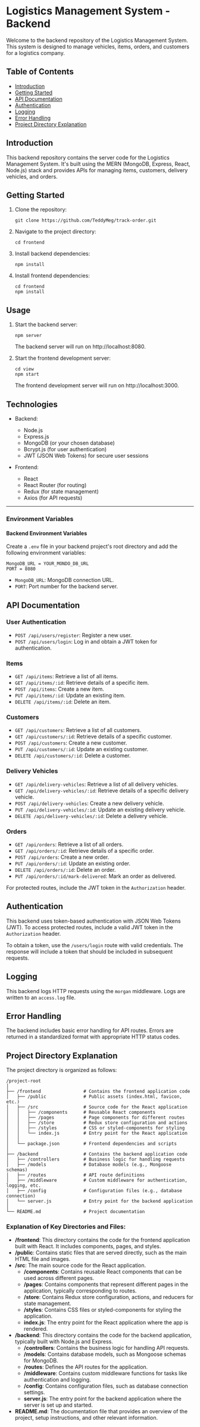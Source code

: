# Logistics Management System - Backend

Welcome to the backend repository of the Logistics Management System. This system is designed to manage vehicles, items, orders, and customers for a logistics company.

## Table of Contents

- [Introduction](#introduction)
- [Getting Started](#getting-started)
- [API Documentation](#api-documentation)
- [Authentication](#authentication)
- [Logging](#logging)
- [Error Handling](#error-handling)
- [Project Directory Explanation](#project-directory-explanation)

## Introduction

This backend repository contains the server code for the Logistics Management System. It's built using the MERN (MongoDB, Express, React, Node.js) stack and provides APIs for managing items, customers, delivery vehicles, and orders.

## Getting Started

1. Clone the repository:

   ```
   git clone https://github.com/TeddyMeg/track-order.git
   ```

2. Navigate to the project directory:

   ```
   cd frontend

   ```

3. Install backend dependencies:

   ```
   npm install
   ```

4. Install frontend dependencies:
   ```
   cd frontend
   npm install
   ```

## Usage

1. Start the backend server:

   ```
   npm server
   ```

   The backend server will run on http://localhost:8080.

2. Start the frontend development server:

   ```
   cd view
   npm start
   ```

   The frontend development server will run on http://localhost:3000.

## Technologies

- Backend:

  - Node.js
  - Express.js
  - MongoDB (or your chosen database)
  - Bcrypt.js (for user authentication)
  - JWT (JSON Web Tokens) for secure user sessions

- Frontend:
  - React
  - React Router (for routing)
  - Redux (for state management)
  - Axios (for API requests)

---

### Environment Variables

#### Backend Environment Variables

Create a `.env` file in your backend project's root directory and add the following environment variables:

```dotenv
MongoDB_URL = YOUR_MONDO_DB_URL
PORT = 8080

```

- `MongoDB_URL`: MongoDB connection URL.
- `PORT`: Port number for the backend server.

## API Documentation

### User Authentication

- `POST /api/users/register`: Register a new user.
- `POST /api/users/login`: Log in and obtain a JWT token for authentication.

### Items

- `GET /api/items`: Retrieve a list of all items.
- `GET /api/items/:id`: Retrieve details of a specific item.
- `POST /api/items`: Create a new item.
- `PUT /api/items/:id`: Update an existing item.
- `DELETE /api/items/:id`: Delete an item.

### Customers

- `GET /api/customers`: Retrieve a list of all customers.
- `GET /api/customers/:id`: Retrieve details of a specific customer.
- `POST /api/customers`: Create a new customer.
- `PUT /api/customers/:id`: Update an existing customer.
- `DELETE /api/customers/:id`: Delete a customer.

### Delivery Vehicles

- `GET /api/delivery-vehicles`: Retrieve a list of all delivery vehicles.
- `GET /api/delivery-vehicles/:id`: Retrieve details of a specific delivery vehicle.
- `POST /api/delivery-vehicles`: Create a new delivery vehicle.
- `PUT /api/delivery-vehicles/:id`: Update an existing delivery vehicle.
- `DELETE /api/delivery-vehicles/:id`: Delete a delivery vehicle.

### Orders

- `GET /api/orders`: Retrieve a list of all orders.
- `GET /api/orders/:id`: Retrieve details of a specific order.
- `POST /api/orders`: Create a new order.
- `PUT /api/orders/:id`: Update an existing order.
- `DELETE /api/orders/:id`: Delete an order.
- `PUT /api/orders/:id/mark-delivered`: Mark an order as delivered.

For protected routes, include the JWT token in the `Authorization` header.

## Authentication

This backend uses token-based authentication with JSON Web Tokens (JWT). To access protected routes, include a valid JWT token in the `Authorization` header.

To obtain a token, use the `/users/login` route with valid credentials. The response will include a token that should be included in subsequent requests.

## Logging

This backend logs HTTP requests using the `morgan` middleware. Logs are written to an `access.log` file.

## Error Handling

The backend includes basic error handling for API routes. Errors are returned in a standardized format with appropriate HTTP status codes.

## Project Directory Explanation

The project directory is organized as follows:

```
/project-root
│
├── /frontend                # Contains the frontend application code
│   ├── /public              # Public assets (index.html, favicon, etc.)
│   ├── /src                 # Source code for the React application
│   │   ├── /components      # Reusable React components
│   │   ├── /pages           # Page components for different routes
│   │   ├── /store           # Redux store configuration and actions
│   │   ├── /styles          # CSS or styled-components for styling
│   │   └── index.js         # Entry point for the React application
│   │
│   └── package.json         # Frontend dependencies and scripts
│
├── /backend                 # Contains the backend application code
│   ├── /controllers         # Business logic for handling requests
│   ├── /models              # Database models (e.g., Mongoose schemas)
│   ├── /routes              # API route definitions
│   ├── /middleware          # Custom middleware for authentication, logging, etc.
│   ├── /config              # Configuration files (e.g., database connection)
│   └── server.js            # Entry point for the backend application
│
└── README.md                # Project documentation
```

### Explanation of Key Directories and Files:

- **/frontend**: This directory contains the code for the frontend application built with React. It includes components, pages, and styles.
- **/public**: Contains static files that are served directly, such as the main HTML file and images.
- **/src**: The main source code for the React application.
  - **/components**: Contains reusable React components that can be used across different pages.
  - **/pages**: Contains components that represent different pages in the application, typically corresponding to routes.
  - **/store**: Contains Redux store configuration, actions, and reducers for state management.
  - **/styles**: Contains CSS files or styled-components for styling the application.
  - **index.js**: The entry point for the React application where the app is rendered.
- **/backend**: This directory contains the code for the backend application, typically built with Node.js and Express.
  - **/controllers**: Contains the business logic for handling API requests.
  - **/models**: Contains database models, such as Mongoose schemas for MongoDB.
  - **/routes**: Defines the API routes for the application.
  - **/middleware**: Contains custom middleware functions for tasks like authentication and logging.
  - **/config**: Contains configuration files, such as database connection settings.
  - **server.js**: The entry point for the backend application where the server is set up and started.
- **README.md**: The documentation file that provides an overview of the project, setup instructions, and other relevant information.




